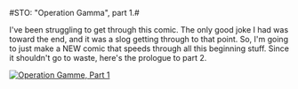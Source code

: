 #STO: "Operation Gamma", part 1.#

I've been struggling to get through this comic. The only good joke I had was toward the end, and it was a slog getting through to that point. So, I'm going to just make a NEW comic that speeds through all this beginning stuff. Since it shouldn't go to waste, here's the prologue to part 2.

[![](http://westkarana.com/wp-content/uploads/2012/03/gamma1.png "Operation Gamme, Part 1")](http://westkarana.com/wp-content/uploads/2012/03/gamma1.png)
